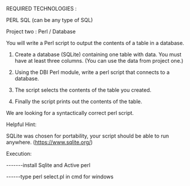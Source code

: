 REQUIRED TECHNOLOGIES : 

PERL
SQL (can be any type of SQL)

Project two : Perl / Database

You will write a Perl script to output the contents of a table in a database.

1) Create a database (SQLite) containing one table with data. You must have at least three columns.  (You can use the data from project one.)

2) Using the DBI Perl module, write a perl script that connects to a database.

3) The script selects the contents of the table you created.

4) Finally the script prints out the contents of the table.

We are looking for a syntactically correct perl script.

Helpful Hint:

SQLite was chosen for portability, your script should be able to run anywhere. (https://www.sqlite.org/)

Execution:

-------install Sqlite and Active perl

------type perl select.pl in cmd for windows


